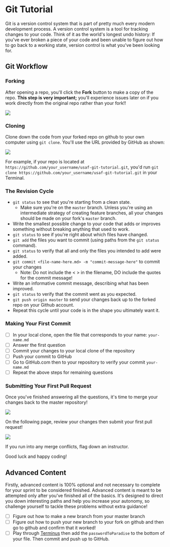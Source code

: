 # Git Tutorial

Git is a version control system that is part of pretty much every modern development process. A version control system is a tool for tracking changes to your code. Think of it as the world's longest undo history: If you've ever broken a piece of your code and been unable to figure out how to go back to a working state, version control is what you've been looking for.

## Git Workflow

### Forking

After opening a repo, you'll click the **Fork** button to make a copy of the repo. **This step is very important;** you'll experience issues later on if you work directly from the original repo rather than your fork!!

![](https://user-images.githubusercontent.com/40476562/75009679-51201d80-541f-11ea-99e9-f85c198ea18c.png)

### Cloning

Clone down the code from your forked repo on github to your own computer using `git clone`. You'll use the URL provided by GitHub as shown:

![](https://user-images.githubusercontent.com/40476562/75010586-99403f80-5421-11ea-89cb-4d4d61a06070.png)

For example, if your repo is located at `https://github.com/your_username/usaf-git-tutorial.git`, you'd run `git clone https://github.com/your_username/usaf-git-tutorial.git` in your Terminal.

### The Revision Cycle

  * `git status` to see that you're starting from a clean state.
    * Make sure you're on the `master` branch. Unless you're using an intermediate strategy of creating feature branches, all your changes should be made on your fork's `master` branch.
  * Write the smallest possible change to your code that adds or improves something without breaking anything that used to work.
  * `git status` to see if you're right about which files have changed.
  * `git add` the files you want to commit (using paths from the `git status` command).
  * `git status` to verify that all and only the files you intended to add were added.
  * `git commit <file-name-here.md> -m "commit-message-here"` to commit your changes
  	* Note: Do not include the < > in the filename, DO include the quotes for the commit message!
  * Write an informative commit message, describing what has been improved.
  * `git status` to verify that the commit went as you expected.
  * `git push origin master` to send your changes back up to the forked repo on your Github account.
  * Repeat this cycle until your code is in the shape you ultimately want it.

### Making Your First Commit

- [ ] In your local clone, open the file that corresponds to your name: `your-name.md`
- [ ] Answer the first question
- [ ] Commit your changes to your local clone of the repository
- [ ] Push your commit to GitHub
- [ ] Go to GitHub.com then to your repository to verify your commit `your-name.md`
- [ ] Repeat the above steps for remaining questions

### Submitting Your First Pull Request

Once you've finished answering all the questions, it's time to merge your changes back to the master repository!

![](https://user-images.githubusercontent.com/40476562/75012045-3650a780-5425-11ea-9292-4ff9df348cec.png)

On the following page, review your changes then submit your first pull request!

![](https://user-images.githubusercontent.com/40476562/75012534-42893480-5426-11ea-8b30-fe06d8198f04.png)

If you run into any merge conflicts, flag down an instructor.

Good luck and happy coding!

## Advanced Content

Firstly, advanced content is 100% optional and not necessary to complete for your sprint to be considered finished. Advanced content is meant to be attempted only after you've finished all of the basics. It's designed to direct you down interesting paths and help you increase your autonomy, so challenge yourself to tackle these problems without extra guidance!

- [ ] Figure out how to make a new branch from your master branch
- [ ] Figure out how to push your new branch to your fork on github and then go to github and confirm that it worked!
- [ ] Play through [Terminus](http://web.mit.edu/mprat/Public/web/Terminus/Web/main.html) then add the `passwordToParadise` to the bottom of your file. Then commit and push up to GitHub.
